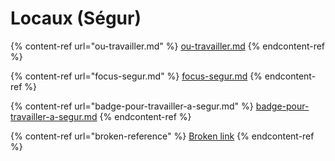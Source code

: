 # Locaux (Ségur)

{% content-ref url="ou-travailler.md" %}
[ou-travailler.md](ou-travailler.md)
{% endcontent-ref %}

{% content-ref url="focus-segur.md" %}
[focus-segur.md](focus-segur.md)
{% endcontent-ref %}

{% content-ref url="badge-pour-travailler-a-segur.md" %}
[badge-pour-travailler-a-segur.md](badge-pour-travailler-a-segur.md)
{% endcontent-ref %}

{% content-ref url="broken-reference" %}
[Broken link](broken-reference)
{% endcontent-ref %}

